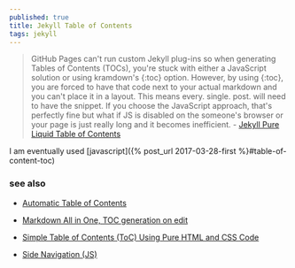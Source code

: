 ```yaml
---
published: true
title: Jekyll Table of Contents
tags: jekyll
---
```

 > GitHub Pages can't run custom Jekyll plug-ins so when generating Tables of Contents (TOCs), you're stuck with either a JavaScript solution or using kramdown's {:toc} option. However, by using {:toc}, you are forced to have that code next to your actual markdown and you can't place it in a layout. This means every. single. post. will need to have the snippet. If you choose the JavaScript approach, that's perfectly fine but what if JS is disabled on the someone's browser or your page is just really long and it becomes inefficient. - [Jekyll Pure Liquid Table of Contents](https://github.com/jossets/jekyll-toc)

I am eventually used [javascript]({% post_url 2017-03-28-first %}#table-of-content-toc)

### see also
- [ Automatic Table of Contents ](https://css-tricks.com/automatic-table-of-contents/)
- [Markdown All in One, TOC generation on edit](https://marketplace.visualstudio.com/items?itemName=yzhang.markdown-all-in-one#table-of-contents)
- [Simple Table of Contents (ToC) Using Pure HTML and CSS Code](https://www.tipsandtricks-hq.com/simple-table-of-contents-toc-using-pure-html-and-css-code-9217)

- [ Side Navigation (JS)](https://www.w3schools.com/howto/howto_js_sidenav.asp)